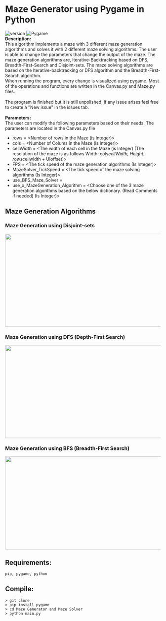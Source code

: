 # Maze Generator using Pygame in Python
![version](https://img.shields.io/badge/Version-v1.0.1-brightgreen)
![Pygame](https://custom-icon-badges.demolab.com/badge/pygame-150458.svg?logo=pygame) <br/>
**Description:** <br/> This algorithm implements a maze with 3 different maze generation algorithms and solves it with 2 different maze solving algorithms. The user is able to change the parameters that change the output of the maze. The maze generation algorithms are, Iterative-Backtracking based on DFS, Breadth-First-Search and Disjoint-sets. The maze solving algorithms are based on the Iterative-backtracking or DFS algorithm and the Breadth-First-Search algorithm. <br/>
When running the program, every change is visualized using pygame. Most of the operations and functions are written in the Canvas.py and Maze.py files. <br/> <br/>
The program is finished but it is still unpolished, if any issue arises feel free to create a "New issue" in the issues tab.
<br/>
<br/>
**Parameters:** <br/>
The user can modify the following parameters based on their needs. The parameters are located in the Canvas.py file <br/>
 - rows = <Number of rows in the Maze (is Integer)> <br/>
 - cols = <Number of Colums in the Maze (is Integer)> <br/>
 - cellWidth = <The width of each cell in the Maze (is Integer) (The resolution of the maze is as follows Width: cols*cellWidth, Height: rows*cellwidth + UIoffset)> <br/>
 - FPS = <The tick speed of the maze generation algorithms (Is Integer)> <br/>
 - MazeSolver_TickSpeed = <The tick speed of the maze solving algorithms (Is Integer)> <br/>
 - use_BFS_Maze_Solver = <Write False to use the Iterative-Backtracking or DFS algorithm as the maze solver or True to use the BFS Maze Solver algorithm as the maze solver> <br/>
 - use_x_MazeGeneration_Algorithm = <Choose one of the 3 maze generation algorithms based on the below dictionary. (Read Comments if needed) (Is Integer)> <br/>

## Maze Generation Algorithms <br/>
### Maze Generation using Disjoint-sets
<img src="https://github.com/ChilledFerrum/Python/blob/ef7428b6ff01e8bdba71bd4b60553c889ff943ef/Maze%20Generator%20and%20Maze%20Solver/Assets/MazeGeneratorandMazeSolverDisjointSetsgen.gif" width="535" height="300"/> <br/>
### Maze Generation using DFS (Depth-First Search) 
<img src="https://github.com/ChilledFerrum/Python/blob/ef7428b6ff01e8bdba71bd4b60553c889ff943ef/Maze%20Generator%20and%20Maze%20Solver/Assets/MazeGeneratorandMazeSolverDFSgen.gif" width="535" height="300"/> <br/>
### Maze Generation using BFS (Breadth-First Search)
<img src="https://github.com/ChilledFerrum/Python/blob/ef7428b6ff01e8bdba71bd4b60553c889ff943ef/Maze%20Generator%20and%20Maze%20Solver/Assets/MazeGeneratorandMazeSolverBFSgen.gif" width="535" height="300"/> <br/>

## Requirements:
```
pip, pygame, python
```

## Compile:
```
> git clone 
> pip install pygame
> cd Maze Generator and Maze Solver
> python main.py
```
  
  
